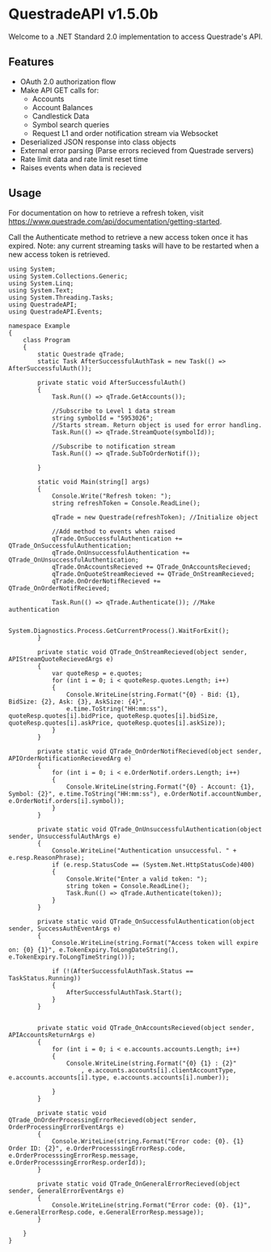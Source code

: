 # QuestradeAPI v1.5.0b
Welcome to a .NET Standard 2.0 implementation to access Questrade's API.

## Features
- OAuth 2.0 authorization flow
- Make API GET calls for:
    - Accounts
    - Account Balances
    - Candlestick Data
    - Symbol search queries
    - Request L1 and order notification stream via Websocket
- Deserialized JSON response into class objects
- External error parsing (Parse errors recieved from Questrade servers)
- Rate limit data and rate limit reset time
- Raises events when data is recieved

## Usage
For documentation on how to retrieve a refresh token, visit https://www.questrade.com/api/documentation/getting-started.

Call the Authenticate method to retrieve a new access token once it has expired. 
Note: any current streaming tasks will have to be restarted when a new access token is retrieved.
```
using System;
using System.Collections.Generic;
using System.Linq;
using System.Text;
using System.Threading.Tasks;
using QuestradeAPI;
using QuestradeAPI.Events;

namespace Example
{
    class Program
    {
        static Questrade qTrade;
        static Task AfterSuccessfulAuthTask = new Task(() => AfterSuccessfulAuth());

        private static void AfterSuccessfulAuth()
        {
            Task.Run(() => qTrade.GetAccounts());

            //Subscribe to Level 1 data stream
            string symbolId = "5953026";
            //Starts stream. Return object is used for error handling.
            Task.Run(() => qTrade.StreamQuote(symbolId));

            //Subscribe to notification stream
            Task.Run(() => qTrade.SubToOrderNotif());

        }

        static void Main(string[] args)
        {
            Console.Write("Refresh token: ");
            string refreshToken = Console.ReadLine();

            qTrade = new Questrade(refreshToken); //Initialize object

            //Add method to events when raised
            qTrade.OnSuccessfulAuthentication += QTrade_OnSuccessfulAuthentication;
            qTrade.OnUnsuccessfulAuthentication += QTrade_OnUnsuccessfulAuthentication;
            qTrade.OnAccountsRecieved += QTrade_OnAccountsRecieved;
            qTrade.OnQuoteStreamRecieved += QTrade_OnStreamRecieved;
            qTrade.OnOrderNotifRecieved += QTrade_OnOrderNotifRecieved;

            Task.Run(() => qTrade.Authenticate()); //Make authentication

            System.Diagnostics.Process.GetCurrentProcess().WaitForExit();
        }

        private static void QTrade_OnStreamRecieved(object sender, APIStreamQuoteRecievedArgs e)
        {
            var quoteResp = e.quotes;
            for (int i = 0; i < quoteResp.quotes.Length; i++)
            {
                Console.WriteLine(string.Format("{0} - Bid: {1}, BidSize: {2}, Ask: {3}, AskSize: {4}",
                e.time.ToString("HH:mm:ss"), quoteResp.quotes[i].bidPrice, quoteResp.quotes[i].bidSize, quoteResp.quotes[i].askPrice, quoteResp.quotes[i].askSize));
            }
        }

        private static void QTrade_OnOrderNotifRecieved(object sender, APIOrderNotificationRecievedArg e)
        {
            for (int i = 0; i < e.OrderNotif.orders.Length; i++)
            {
                Console.WriteLine(string.Format("{0} - Account: {1}, Symbol: {2}", e.time.ToString("HH:mm:ss"), e.OrderNotif.accountNumber, e.OrderNotif.orders[i].symbol));
            }
        }

        private static void QTrade_OnUnsuccessfulAuthentication(object sender, UnsuccessfulAuthArgs e)
        {
            Console.WriteLine("Authentication unsuccessful. " + e.resp.ReasonPhrase);
            if (e.resp.StatusCode == (System.Net.HttpStatusCode)400)
            {
                Console.Write("Enter a valid token: ");
                string token = Console.ReadLine();
                Task.Run(() => qTrade.Authenticate(token));
            }
        }

        private static void QTrade_OnSuccessfulAuthentication(object sender, SuccessAuthEventArgs e)
        {
            Console.WriteLine(string.Format("Access token will expire on: {0} {1}", e.TokenExpiry.ToLongDateString(), e.TokenExpiry.ToLongTimeString()));

            if (!(AfterSuccessfulAuthTask.Status == TaskStatus.Running))
            {
                AfterSuccessfulAuthTask.Start();
            }
        }


        private static void QTrade_OnAccountsRecieved(object sender, APIAccountsReturnArgs e)
        {
            for (int i = 0; i < e.accounts.accounts.Length; i++)
            {
                Console.WriteLine(string.Format("{0} {1} : {2}"
                    , e.accounts.accounts[i].clientAccountType, e.accounts.accounts[i].type, e.accounts.accounts[i].number));

            }
        }

        private static void QTrade_OnOrderProcessingErrorRecieved(object sender, OrderProcessingErrorEventArgs e)
        {
            Console.WriteLine(string.Format("Error code: {0}. {1} Order ID: {2}", e.OrderProcesssingErrorResp.code, e.OrderProcesssingErrorResp.message, e.OrderProcesssingErrorResp.orderId));
        }

        private static void QTrade_OnGeneralErrorRecieved(object sender, GeneralErrorEventArgs e)
        {
            Console.WriteLine(string.Format("Error code: {0}. {1}", e.GeneralErrorResp.code, e.GeneralErrorResp.message));
        }
        
    }
}


```
